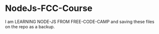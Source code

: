 # NodeJs-FCC-Course

I am LEARNING NODE-JS FROM FREE-CODE-CAMP and saving these files on the repo as a backup.
